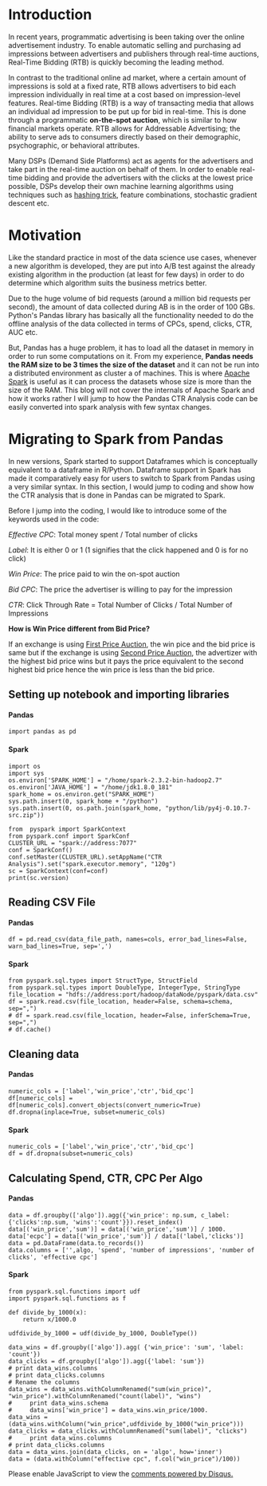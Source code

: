 <!-- 
.. title: Click Through Rate Analysis using Spark
.. slug: ctr-analysis-using-spark
.. date: 2019-02-21 02:13:21 UTC+05:30
.. tags: Machine Learning, Data Science
.. category: 
.. link: 
.. description: 
.. type: text
-->

# Introduction

In recent years, programmatic advertising is been taking over the online advertisement industry. To enable automatic selling and purchasing ad impressions between advertisers and publishers through real-time auctions, Real-Time Bidding (RTB) is quickly becoming the leading method.

In contrast to the traditional online ad market, where a certain amount of impressions is sold at a fixed rate, RTB allows advertisers to bid each impression individually in real time at a cost based on impression-level features. Real-time Bidding (RTB) is a way of transacting media that allows an individual ad impression to be put up for bid in real-time. This is done through a programmatic **on-the-spot auction**, which is similar to how financial markets operate. RTB allows for Addressable Advertising; the ability to serve ads to consumers directly based on their demographic, psychographic, or behavioral attributes.

Many DSPs (Demand Side Platforms) act as agents for the advertisers and take part in the real-time auction on behalf of them. In order to enable real-time bidding and provide the advertisers with the clicks at the lowest price possible, DSPs develop their own machine learning algorithms using techniques such as [hashing trick](https://en.wikipedia.org/wiki/Feature_hashing), feature combinations, stochastic gradient descent etc.

# Motivation

Like the standard practice in most of the data science use cases, whenever a new algorithm is developed, they are put into A/B test against the already existing algorithm in the production (at least for few days) in order to do determine which algorithm suits the business metrics better. 

Due to the huge volume of bid requests (around a million bid requests per second), the amount of data collected during AB is in the order of 100 GBs. Python's Pandas library has basically all the functionality needed to do the offline analysis of the data collected in terms of CPCs, spend, clicks, CTR, AUC etc. 

But, Pandas has a huge problem, it has to load all the dataset in memory in order to run some computations on it. From my experience, **Pandas needs the RAM size to be 3 times the size of the dataset** and it can not be run into a distributed environment as cluster a of machines. This is where [Apache Spark](https://spark.apache.org/) is useful as it can process the datasets whose size is more than the size of the RAM. This blog will not cover the internals of Apache Spark and how it works rather I will jump to how the Pandas CTR Analysis code can be easily converted into spark analysis with few syntax changes.


# Migrating to Spark from Pandas

In new versions, Spark started to support Dataframes which is conceptually equivalent to a dataframe in R/Python. Dataframe support in Spark has made it comparatively easy for users to switch to Spark from Pandas using a very similar syntax. In this section, I would jump to coding and show how the CTR analysis that is done in Pandas can be migrated to Spark. 

Before I jump into the coding, I would like to introduce some of the keywords used in the code:

*Effective CPC*: Total money spent / Total number of clicks

*Label*: It is either 0 or 1 (1 signifies that the click happened and 0 is for no click)

*Win Price*: The price paid to win the on-spot auction

*Bid CPC*: The price the advertiser is willing to pay for the impression

*CTR*: Click Through Rate = Total Number of Clicks / Total Number of Impressions

**How is Win Price different from Bid Price?**

If an exchange is using [First Price Auction](https://en.wikipedia.org/wiki/First-price_sealed-bid_auction), the win pice and the bid price is same but if the exchange is using [Second Price Auction](https://en.wikipedia.org/wiki/Generalized_second-price_auction), the advertizer with the highest bid price wins but it pays the price equivalent to the second highest bid price hence the win price is less than the bid price.

## **Setting up notebook and importing libraries**

#### **Pandas**

	import pandas as pd

#### **Spark**

	import os
	import sys
	os.environ['SPARK_HOME'] = "/home/spark-2.3.2-bin-hadoop2.7"
	os.environ['JAVA_HOME'] = "/home/jdk1.8.0_181"
	spark_home = os.environ.get("SPARK_HOME")
	sys.path.insert(0, spark_home + "/python")
	sys.path.insert(0, os.path.join(spark_home, "python/lib/py4j-0.10.7-src.zip"))

	from  pyspark import SparkContext
	from pyspark.conf import SparkConf
	CLUSTER_URL = "spark://address:7077"
	conf = SparkConf()
	conf.setMaster(CLUSTER_URL).setAppName("CTR Analysis").set("spark.executor.memory", "120g")
	sc = SparkContext(conf=conf)
	print(sc.version)

## **Reading CSV File**

#### **Pandas**

	df = pd.read_csv(data_file_path, names=cols, error_bad_lines=False, warn_bad_lines=True, sep=',')

#### **Spark**

	from pyspark.sql.types import StructType, StructField
	from pyspark.sql.types import DoubleType, IntegerType, StringType
	file_location = "hdfs://address:port/hadoop/dataNode/pyspark/data.csv"
	df = spark.read.csv(file_location, header=False, schema=schema, sep=",")
	# df = spark.read.csv(file_location, header=False, inferSchema=True, sep=",")
	# df.cache()

## **Cleaning data**

#### **Pandas**

	numeric_cols = ['label','win_price','ctr','bid_cpc']
	df[numeric_cols] = df[numeric_cols].convert_objects(convert_numeric=True)
	df.dropna(inplace=True, subset=numeric_cols)


#### **Spark**

	numeric_cols = ['label','win_price','ctr','bid_cpc']
	df = df.dropna(subset=numeric_cols)


## **Calculating Spend, CTR, CPC Per Algo**

#### **Pandas**

	data = df.groupby(['algo']).agg({'win_price': np.sum, c_label:{'clicks':np.sum, 'wins':'count'}}).reset_index()
    data[('win_price','sum')] = data[('win_price','sum')] / 1000.
    data['ecpc'] = data[('win_price','sum')] / data[('label,'clicks')]
    data = pd.DataFrame(data.to_records())
    data.columns = ['',algo, 'spend', 'number of impressions', 'number of clicks', 'effective cpc']


#### **Spark**

	from pyspark.sql.functions import udf
	import pyspark.sql.functions as f

	def divide_by_1000(x):
    	return x/1000.0

	udfdivide_by_1000 = udf(divide_by_1000, DoubleType())

	data_wins = df.groupby(['algo']).agg( {'win_price': 'sum', 'label: 'count'})
    data_clicks = df.groupby(['algo']).agg({'label: 'sum'})
    # print data_wins.columns
    # print data_clicks.columns
    # Rename the columns
    data_wins = data_wins.withColumnRenamed("sum(win_price)", "win_price").withColumnRenamed("count(label)", "wins")
	#     print data_wins.schema
	#     data_wins['win_price'] = data_wins.win_price/1000.
    data_wins = (data_wins.withColumn("win_price",udfdivide_by_1000("win_price")))
    data_clicks = data_clicks.withColumnRenamed("sum(label)", "clicks")
	#     print data_wins.columns
    # print data_clicks.columns
    data = data_wins.join(data_clicks, on = 'algo', how='inner')
    data = (data.withColumn("effective cpc", f.col("win_price")/100))




<div id="disqus_thread"></div>
<script>
/**
* RECOMMENDED CONFIGURATION VARIABLES: EDIT AND UNCOMMENT THE SECTION BELOW TO INSERT DYNAMIC VALUES FROM YOUR PLATFORM OR CMS.
* LEARN WHY DEFINING THESE VARIABLES IS IMPORTANT: https://disqus.com/admin/universalcode/#configuration-variables
*/
/*
var disqus_config = function () {
this.page.url = PAGE_URL; // Replace PAGE_URL with your page's canonical URL variable
this.page.identifier = PAGE_IDENTIFIER; // Replace PAGE_IDENTIFIER with your page's unique identifier variable
};
*/
(function() { // DON'T EDIT BELOW THIS LINE
var d = document, s = d.createElement('script');

s.src = '//avoyage.disqus.com/embed.js';

s.setAttribute('data-timestamp', +new Date());
(d.head || d.body).appendChild(s);
})();
</script>
<noscript>Please enable JavaScript to view the <a href="https://disqus.com/?ref_noscript" rel="nofollow">comments powered by Disqus.</a></noscript>
